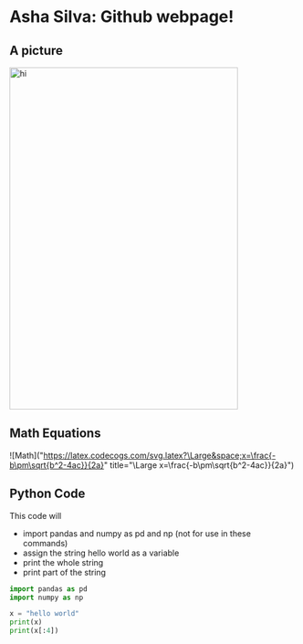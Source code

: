 # Asha Silva: Github webpage!

## A picture 

<img src="AML.jpeg" width="400" height="600" alt="hi" class="inline"/>

## **Math Equations**
![Math]("https://latex.codecogs.com/svg.latex?\Large&space;x=\frac{-b\pm\sqrt{b^2-4ac}}{2a}" title="\Large x=\frac{-b\pm\sqrt{b^2-4ac}}{2a}")


## Python Code

This code will 
- import pandas and numpy as pd and np (not for use in these commands)
- assign the string hello world as a variable 
- print the whole string 
- print part of the string

```Python
import pandas as pd
import numpy as np

x = "hello world"
print(x)
print(x[:4])
```
